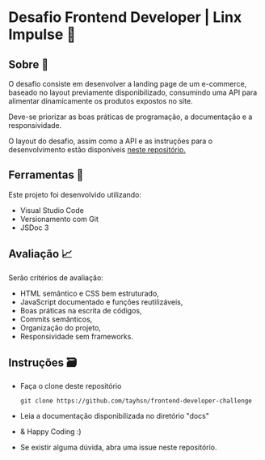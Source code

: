 # Desafio Frontend Developer | Linx Impulse :rocket:



## Sobre 📝

O desafio consiste em desenvolver a landing page de um e-commerce, baseado no layout previamente disponibilizado, consumindo uma API para alimentar dinamicamente os produtos expostos no site. 

Deve-se priorizar as boas práticas de programação, a documentação e a responsividade. 

O layout do desafio, assim como a API e as instruções para o desenvolvimento estão disponíveis <a href="https://github.com/chaordic/frontend-developer-challenge">neste repositório.</a>

## Ferramentas :hammer:

Este projeto foi desenvolvido utilizando:

- Visual Studio Code
- Versionamento com Git
- JSDoc 3

## Avaliação 📈

Serão critérios de avaliação:

- HTML semântico e CSS bem estruturado,
- JavaScript documentado e funções reutilizáveis,
- Boas práticas na escrita de códigos,
- Commits semânticos,
- Organização do projeto,
- Responsividade sem frameworks.

## Instruções 🗃️

- Faça o clone deste repositório

  ```git clone https://github.com/tayhsn/frontend-developer-challenge```

- Leia a documentação disponibilizada no diretório "docs"

- & Happy Coding :)

- Se existir alguma dúvida, abra uma issue neste repositório.

